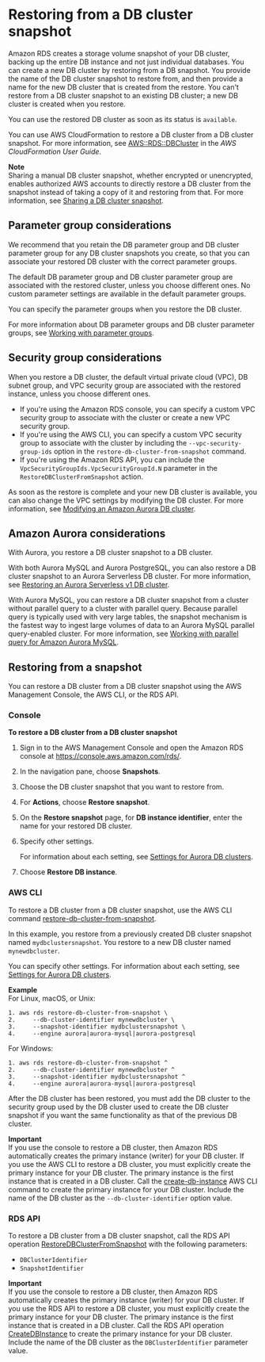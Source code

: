 # Restoring from a DB cluster snapshot<a name="aurora-restore-snapshot"></a><a name="restore_snapshot"></a>

Amazon RDS creates a storage volume snapshot of your DB cluster, backing up the entire DB instance and not just individual databases\. You can create a new DB cluster by restoring from a DB snapshot\. You provide the name of the DB cluster snapshot to restore from, and then provide a name for the new DB cluster that is created from the restore\. You can't restore from a DB cluster snapshot to an existing DB cluster; a new DB cluster is created when you restore\. 

You can use the restored DB cluster as soon as its status is `available`\.

You can use AWS CloudFormation to restore a DB cluster from a DB cluster snapshot\. For more information, see [AWS::RDS::DBCluster](https://docs.aws.amazon.com/AWSCloudFormation/latest/UserGuide/aws-resource-rds-dbcluster.html) in the *AWS CloudFormation User Guide*\.

**Note**  
Sharing a manual DB cluster snapshot, whether encrypted or unencrypted, enables authorized AWS accounts to directly restore a DB cluster from the snapshot instead of taking a copy of it and restoring from that\. For more information, see [Sharing a DB cluster snapshot](aurora-share-snapshot.md)\.

## Parameter group considerations<a name="aurora-restore-snapshot.Parameters"></a>

We recommend that you retain the DB parameter group and DB cluster parameter group for any DB cluster snapshots you create, so that you can associate your restored DB cluster with the correct parameter groups\.

The default DB parameter group and DB cluster parameter group are associated with the restored cluster, unless you choose different ones\. No custom parameter settings are available in the default parameter groups\.

You can specify the parameter groups when you restore the DB cluster\.

For more information about DB parameter groups and DB cluster parameter groups, see [Working with parameter groups](USER_WorkingWithParamGroups.md)\.

## Security group considerations<a name="aurora-restore-snapshot.Security"></a>

When you restore a DB cluster, the default virtual private cloud \(VPC\), DB subnet group, and VPC security group are associated with the restored instance, unless you choose different ones\.
+ If you're using the Amazon RDS console, you can specify a custom VPC security group to associate with the cluster or create a new VPC security group\.
+ If you're using the AWS CLI, you can specify a custom VPC security group to associate with the cluster by including the `--vpc-security-group-ids` option in the `restore-db-cluster-from-snapshot` command\.
+ If you're using the Amazon RDS API, you can include the `VpcSecurityGroupIds.VpcSecurityGroupId.N` parameter in the `RestoreDBClusterFromSnapshot` action\.

As soon as the restore is complete and your new DB cluster is available, you can also change the VPC settings by modifying the DB cluster\. For more information, see [Modifying an Amazon Aurora DB cluster](Aurora.Modifying.md)\.

## Amazon Aurora considerations<a name="aurora-restore-snapshot.Aurora"></a>

With Aurora, you restore a DB cluster snapshot to a DB cluster\.

With both Aurora MySQL and Aurora PostgreSQL, you can also restore a DB cluster snapshot to an Aurora Serverless DB cluster\. For more information, see [Restoring an Aurora Serverless v1 DB cluster](aurora-serverless.restorefromsnapshot.md)\.

With Aurora MySQL, you can restore a DB cluster snapshot from a cluster without parallel query to a cluster with parallel query\. Because parallel query is typically used with very large tables, the snapshot mechanism is the fastest way to ingest large volumes of data to an Aurora MySQL parallel query\-enabled cluster\. For more information, see [Working with parallel query for Amazon Aurora MySQL](aurora-mysql-parallel-query.md)\.

## Restoring from a snapshot<a name="aurora-restore-snapshot.Restoring"></a>

You can restore a DB cluster from a DB cluster snapshot using the AWS Management Console, the AWS CLI, or the RDS API\.

### Console<a name="aurora-restore-snapshot.CON"></a>

**To restore a DB cluster from a DB cluster snapshot**

1. Sign in to the AWS Management Console and open the Amazon RDS console at [https://console\.aws\.amazon\.com/rds/](https://console.aws.amazon.com/rds/)\.

1. In the navigation pane, choose **Snapshots**\.

1. Choose the DB cluster snapshot that you want to restore from\.

1. For **Actions**, choose **Restore snapshot**\.

1. On the **Restore snapshot** page, for **DB instance identifier**, enter the name for your restored DB cluster\.

1. Specify other settings\.

   For information about each setting, see [Settings for Aurora DB clusters](Aurora.CreateInstance.md#Aurora.CreateInstance.Settings)\.

1. Choose **Restore DB instance**\. 

### AWS CLI<a name="aurora-restore-snapshot.CLI"></a>

To restore a DB cluster from a DB cluster snapshot, use the AWS CLI command [restore\-db\-cluster\-from\-snapshot](https://docs.aws.amazon.com/cli/latest/reference/rds/restore-db-cluster-from-snapshot.html)\.

In this example, you restore from a previously created DB cluster snapshot named `mydbclustersnapshot`\. You restore to a new DB cluster named `mynewdbcluster`\.

You can specify other settings\. For information about each setting, see [Settings for Aurora DB clusters](Aurora.CreateInstance.md#Aurora.CreateInstance.Settings)\.

**Example**  
For Linux, macOS, or Unix:  
   

```
1. aws rds restore-db-cluster-from-snapshot \
2.     --db-cluster-identifier mynewdbcluster \
3.     --snapshot-identifier mydbclustersnapshot \
4.     --engine aurora|aurora-mysql|aurora-postgresql
```
For Windows:  
   

```
1. aws rds restore-db-cluster-from-snapshot ^
2.     --db-cluster-identifier mynewdbcluster ^
3.     --snapshot-identifier mydbclustersnapshot ^
4.     --engine aurora|aurora-mysql|aurora-postgresql
```

After the DB cluster has been restored, you must add the DB cluster to the security group used by the DB cluster used to create the DB cluster snapshot if you want the same functionality as that of the previous DB cluster\.

**Important**  
If you use the console to restore a DB cluster, then Amazon RDS automatically creates the primary instance \(writer\) for your DB cluster\. If you use the AWS CLI to restore a DB cluster, you must explicitly create the primary instance for your DB cluster\. The primary instance is the first instance that is created in a DB cluster\. Call the [create\-db\-instance](https://docs.aws.amazon.com/cli/latest/reference/rds/create-db-instance.html) AWS CLI command to create the primary instance for your DB cluster\. Include the name of the DB cluster as the `--db-cluster-identifier` option value\.

### RDS API<a name="aurora-restore-snapshot.API"></a>

To restore a DB cluster from a DB cluster snapshot, call the RDS API operation [RestoreDBClusterFromSnapshot](https://docs.aws.amazon.com/AmazonRDS/latest/APIReference/API_RestoreDBClusterFromSnapshot.html) with the following parameters: 
+ `DBClusterIdentifier` 
+ `SnapshotIdentifier` 

**Important**  
If you use the console to restore a DB cluster, then Amazon RDS automatically creates the primary instance \(writer\) for your DB cluster\. If you use the RDS API to restore a DB cluster, you must explicitly create the primary instance for your DB cluster\. The primary instance is the first instance that is created in a DB cluster\. Call the RDS API operation [ CreateDBInstance](https://docs.aws.amazon.com/AmazonRDS/latest/APIReference/API_CreateDBInstance.html) to create the primary instance for your DB cluster\. Include the name of the DB cluster as the `DBClusterIdentifier` parameter value\.